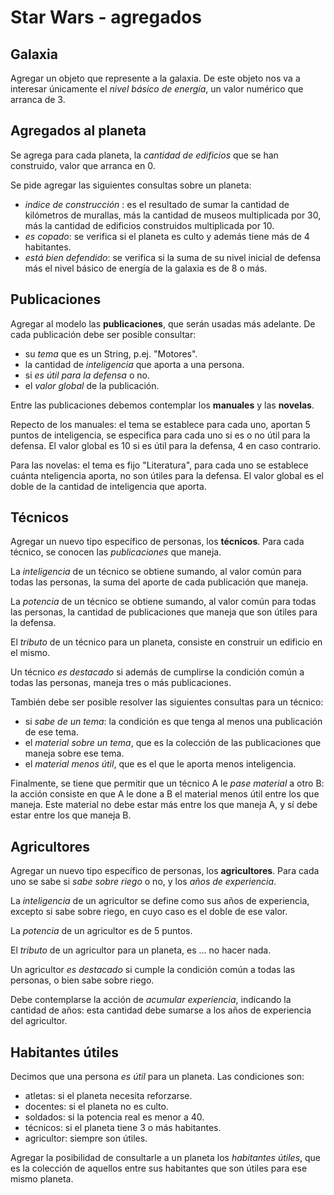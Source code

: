 # Star Wars - agregados

## Galaxia

Agregar un objeto que represente a la galaxia. De este objeto nos va a interesar únicamente el _nivel básico de energía_, un valor numérico que arranca de 3.


## Agregados al planeta

Se agrega para cada planeta, la _cantidad de edificios_ que se han construido, valor que arranca en 0.

Se pide agregar las siguientes consultas sobre un planeta:
- _indice de construcción_ : es el resultado de sumar la cantidad de kilómetros de murallas, más la cantidad de museos multiplicada por 30, más la cantidad de edificios construidos multiplicada por 10.
- _es copado_: se verifica si el planeta es culto y además tiene más de 4 habitantes.
- _está bien defendido_: se verifica si la suma de su nivel inicial de defensa más el nivel básico de energía de la galaxia es de 8 o más.


## Publicaciones

Agregar al modelo las **publicaciones**, que serán usadas más adelante. De cada publicación debe ser posible consultar:
- su _tema_ que es un String, p.ej. "Motores".
- la cantidad de _inteligencia_ que aporta a una persona.
- si _es útil para la defensa_ o no.
- el _valor global_ de la publicación.

Entre las publicaciones debemos contemplar los **manuales** y las **novelas**.

Repecto de los manuales: el tema se establece para cada uno, aportan 5 puntos de inteligencia, se especifica para cada uno si es o no útil para la defensa. El valor global es 10 si es útil para la defensa, 4 en caso contrario.

Para las novelas: el tema es fijo "Literatura", para cada uno se establece cuánta nteligencia aporta, no son útiles para la defensa. El valor global es el doble de la cantidad de inteligencia que aporta.


## Técnicos

Agregar un nuevo tipo específico de personas, los **técnicos**. 
Para cada técnico, se conocen las _publicaciones_ que maneja. 

La _inteligencia_ de un técnico se obtiene sumando, al valor común para todas las personas, la suma del aporte de cada publicación que maneja.

La _potencia_ de un técnico se obtiene sumando, al valor común para todas las personas, la cantidad de publicaciones que maneja que son útiles para la defensa.

El _tributo_ de un técnico para un planeta, consiste en construir un edificio en el mismo.

Un técnico _es destacado_ si además de cumplirse la condición común a todas las personas, maneja tres o más publicaciones.

También debe ser posible resolver las siguientes consultas para un técnico:
- si _sabe de un tema_: la condición es que tenga al menos una publicación de ese tema.
- el _material sobre un tema_, que es la colección de las publicaciones que maneja sobre ese tema.
- el _material menos útil_, que es el que le aporta menos inteligencia.

Finalmente, se tiene que permitir que un técnico A le _pase material_ a otro B: la acción consiste en que A le done a B el material menos útil entre los que maneja. Este material no debe estar más entre los que maneja A, y sí debe estar entre los que maneja B.


## Agricultores

Agregar un nuevo tipo específico de personas, los **agricultores**.  Para cada uno se sabe si _sabe sobre riego_ o no, y los _años de experiencia_.

La _inteligencia_ de un agricultor se define como sus años de experiencia, excepto si sabe sobre riego, en cuyo caso es el doble de ese valor.

La _potencia_ de un agricultor es de 5 puntos.

El _tributo_ de un agricultor para un planeta, es ... no hacer nada.

Un agricultor _es destacado_ si cumple la condición común a todas las personas, o bien sabe sobre riego.

Debe contemplarse la acción de _acumular experiencia_, indicando la cantidad de años: esta cantidad debe sumarse a los años de experiencia del agricultor.


## Habitantes útiles

Decimos que una persona _es útil_ para un planeta. Las condiciones son:
- atletas: si el planeta necesita reforzarse.
- docentes: si el planeta no es culto.
- soldados: si la potencia real es menor a 40.
- técnicos: si el planeta tiene 3 o más habitantes.
- agricultor: siempre son útiles.

Agregar la posibilidad de consultarle a un planeta los _habitantes útiles_, que es la colección de aquellos entre sus habitantes que son útiles para ese mismo planeta.


